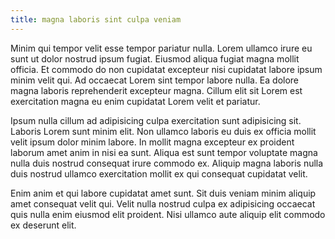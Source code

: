 ```yaml
---
title: magna laboris sint culpa veniam
---
```


Minim qui tempor velit esse tempor pariatur nulla. Lorem ullamco irure eu sunt ut dolor nostrud ipsum fugiat. Eiusmod aliqua fugiat magna mollit officia. Et commodo do non cupidatat excepteur nisi cupidatat labore ipsum minim velit qui. Ad occaecat Lorem sint tempor labore nulla. Ea dolore magna laboris reprehenderit excepteur magna. Cillum elit sit Lorem est exercitation magna eu enim cupidatat Lorem velit et pariatur.

Ipsum nulla cillum ad adipisicing culpa exercitation sunt adipisicing sit. Laboris Lorem sunt minim elit. Non ullamco laboris eu duis ex officia mollit velit ipsum dolor minim labore. In mollit magna excepteur ex proident laborum amet anim in nisi ea sunt. Aliqua est sunt tempor voluptate magna nulla duis nostrud consequat irure commodo ex. Aliquip magna laboris nulla duis nostrud ullamco exercitation mollit ex qui consequat cupidatat velit.

Enim anim et qui labore cupidatat amet sunt. Sit duis veniam minim aliquip amet consequat velit qui. Velit nulla nostrud culpa ex adipisicing occaecat quis nulla enim eiusmod elit proident. Nisi ullamco aute aliquip elit commodo ex deserunt elit.
